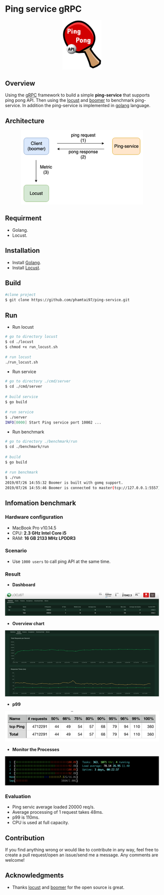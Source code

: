 # Ping service gRPC

<div align="center">
  <img src="./images/p.png" width="130">
</div>

## Overview
Using the [gRPC](https://github.com/grpc/grpc-go) framework to build a simple **ping-service** that supports ping pong API. Then using the [locust](https://locust.io/) and [boomer](https://github.com/myzhan/boomer) to benchmark ping-service. In addition the ping-service is implemented in [golang](https://golang.org/) language.

## Architecture
<div align="center">
  <img src="./images/architecture.png" width="400">
</div>

## Requirment
- Golang.
- Locust.

## Installation
- Install [Golang](https://golang.org/doc/install).
- Install [Locust](https://docs.locust.io/en/latest/installation.html).

## Build

```sh
#clone project
$ git clone https://github.com/phamtai97/ping-service.git
```

## Run
- Run locust

```sh
# go to directory locust 
$ cd ./locust
$ chmod +x run_locust.sh

# run locust
./run_locust.sh
```

- Run service
  
```sh
# go to directory ./cmd/server
$ cd ./cmd/server

# build service
$ go build

# run service
$ ./server
INFO[0000] Start Ping service port 10002 ... 
```
- Run benchmark

```sh
# go to directory ./benchmark/run
$ cd ./benchmark/run

# build
$ go build

# run benchmark
$ ./run
2019/07/26 14:55:32 Boomer is built with gomq support.
2019/07/26 14:55:46 Boomer is connected to master(tcp://127.0.0.1:5557) press Ctrl+c to quit.
```

## Infomation benchmark
### Hardware configuration
- MacBook Pro v10.14.5
- CPU: **2.3 GHz Intel Core i5**
- RAM: **16 GB 2133 MHz LPDDR3**

### Scenario
- Use `1000 users` to call ping API at the same time.
  
### Result

- **Dashboard**
  
<div align="center">
  <img src="./images/dashboard.png">
</div>

- **Overview chart**
  
<div align="center">
  <img src="./images/chart.png">
</div>

- **p99**
  
<div align="center">
  <img src="./images/p99.png">
</div>

- **Monitor the Processes**

<div align="center">
  <img src="./images/htop.png">
</div>

### Evaluation
- Ping servic average loaded 20000 req/s.
- Average processing of 1 request takes 48ms.
- p99 is 110ms.
- CPU is used at full capacity.

## Contribution
If you find anything wrong or would like to contribute in any way, feel free to create a pull request/open an issue/send me a message. Any comments are welcome!

## Acknowledgments
- Thanks [locust](https://locust.io/) and [boomer](https://github.com/myzhan/boomer) for the open source is great.